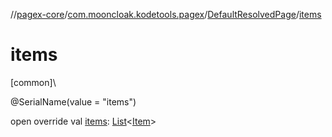 //[pagex-core](../../../index.md)/[com.mooncloak.kodetools.pagex](../index.md)/[DefaultResolvedPage](index.md)/[items](items.md)

# items

[common]\

@SerialName(value = &quot;items&quot;)

open override val [items](items.md): [List](https://kotlinlang.org/api/latest/jvm/stdlib/kotlin.collections/-list/index.html)&lt;[Item](index.md)&gt;
